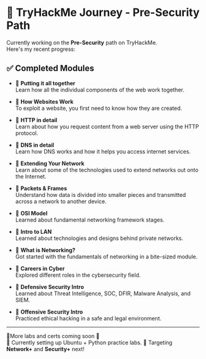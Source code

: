# 🧠 TryHackMe Journey - Pre-Security Path

Currently working on the **Pre-Security** path on TryHackMe.  
Here's my recent progress:

## ✅ Completed Modules

- 🔹 **Putting it all together**  
  Learn how all the individual components of the web work together.
  
- 🔹 **How Websites Work**  
  To exploit a website, you first need to know how they are created.
  
- 🔹 **HTTP in detail**  
  Learn about how you request content from a web server using the HTTP protocol.
  
- 🔹 **DNS in detail**  
  Learn how DNS works and how it helps you access internet services.
  
- 🔹 **Extending Your Network**  
  Learn about some of the technologies used to extend networks out onto the Internet.

- 🔹 **Packets & Frames**  
  Understand how data is divided into smaller pieces and transmitted across a network to another device.
  
- 🔹 **OSI Model**  
  Learned about fundamental networking framework stages.

- 🔹 **Intro to LAN**  
  Learned about technologies and designs behind private networks.

- 🔹 **What is Networking?**  
  Got started with the fundamentals of networking in a bite-sized module.

- 🔹 **Careers in Cyber**  
  Explored different roles in the cybersecurity field.

- 🔹 **Defensive Security Intro**  
  Learned about Threat Intelligence, SOC, DFIR, Malware Analysis, and SIEM.

- 🔹 **Offensive Security Intro**  
  Practiced ethical hacking in a safe and legal environment.

---

📍More labs and certs coming soon 🚀  
🧪 Currently setting up Ubuntu + Python practice labs.
🎯 Targeting **Network+** and **Security+** next!

